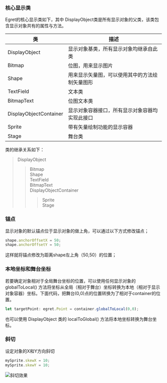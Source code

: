 ### 核心显示类

Egret的核心显示类如下，其中 DisplayObject类是所有显示对象的父类，该类包含显示对象共有的属性与方法。

| 类                        | 描述    | 
| --------                  |-----|
| DisplayObject             |显示对象基类，所有显示对象均继承自此类|
| Bitmap                    | 位图，用来显示图片|
| Shape                     |用来显示矢量图，可以使用其中的方法绘制矢量图形|
| TextField                  |文本类|
| BitmapText                |位图文本类     |
| DisplayObjectContainer     |显示对象容器接口，所有显示对象容器均实现此接口|
| Sprite                    |带有矢量绘制功能的显示容器|
| Stage                      |舞台类 |

类的继承关系如下：

>DisplayObject
>> Bitmap<br>
>> Shape<br>
>> TextField<br>
>> BitmapText <br>
>> DisplayObjectContainer<br>
>>>  Sprite<br>
>>>  Stage<br>

### 锚点
显示对象的默认锚点位于显示对象的做上角，可以通过以下方式修改锚点；
```typeScript
shape.anchorOffsetX = 50;
shape.anchorOffsetY = 50;
```
这样就将锚点修改为距离shape左上角（50,50）的位置；

### 本地坐标和舞台坐标
若要确定对象相对于全局舞台坐标的位置，可以使用任何显示对象的 globalToLocal() 方法将坐标从全局（相对于舞台）坐标转换为本地（相对于显示对象容器）坐标。下面代码，把舞台(0,0)点的位置转换为了相对于container的位置。
```typeScript
let targetPoint: egret.Point = container.globalToLocal(0,0);
```
也可以使用 DisplayObject 类的 localToGlobal() 方法将本地坐标转换为舞台坐标。

### 斜切
设定对象的X和Y方向斜切
```typeScript
mySprite.skewX = 10;
mySprite.skewY = 10;
```
![](http://cdn.dev.egret.com/egret-docs/Engine2D/displayObject/transform/skewY_compare.png "斜切效果")
